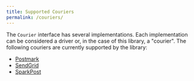 ```yaml
---
title: Supported Couriers
permalink: /couriers/
---
```


The `Courier` interface has several implementations. Each implementation can be
considered a driver or, in the case of this library, a "courier". The following
couriers are currently supported by the library:

* [Postmark](/couriers/postmark)
* [SendGrid](/couriers/sendgrid)
* [SparkPost](/couriers/sparkpost)
